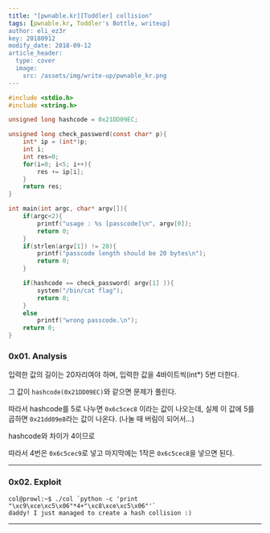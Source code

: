 ```yaml
---
title: "[pwnable.kr][Toddler] collision"
tags: [pwnable.kr, Toddler's Bottle, writeup]
author: eli_ez3r
key: 20180912
modify_date: 2018-09-12
article_header:
  type: cover
  image:
    src: /assets/img/write-up/pwnable_kr.png
---
```


```c
#include <stdio.h>
#include <string.h>

unsigned long hashcode = 0x21DD09EC;

unsigned long check_password(const char* p){
	int* ip = (int*)p;
	int i;
	int res=0;
	for(i=0; i<5; i++){
		res += ip[i];
	}
	return res;
}

int main(int argc, char* argv[]){
	if(argc<2){
		printf("usage : %s [passcode]\n", argv[0]);
		return 0;
	}
	if(strlen(argv[1]) != 20){
		printf("passcode length should be 20 bytes\n");
		return 0;
	}

	if(hashcode == check_password( argv[1] )){
		system("/bin/cat flag");
		return 0;
	}
	else
		printf("wrong passcode.\n");
	return 0;
}
```

### 0x01. Analysis

입력한 값의 길이는 20자리여야 하며, 입력한 값을 4바이트씩(int*) 5번 더한다.

그 값이 `hashcode(0x21DD09EC)`와 같으면 문제가 풀린다.



따라서 hashcode를 5로 나누면 `0x6c5cec8` 이라는 값이 나오는데, 실제 이 값에 5를 곱하면 `0x21dd09e8`라는 값이 나온다. (나눌 때 버림이 되어서...)

hashcode와 차이가 4이므로 

따라서 4번은 `0x6c5cec9`로 넣고 마지막에는 1작은 `0x6c5cec8`을 넣으면 된다.

-----

### 0x02. Exploit

```
col@prowl:~$ ./col `python -c 'print "\xc9\xce\xc5\x06"*4+"\xc8\xce\xc5\x06"'`
daddy! I just managed to create a hash collision :)
```

-----